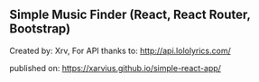 ## Simple Music Finder (React, React Router, Bootstrap)
Created by: Xrv,
For API thanks to: http://api.lololyrics.com/

published on:  https://xarvius.github.io/simple-react-app/
